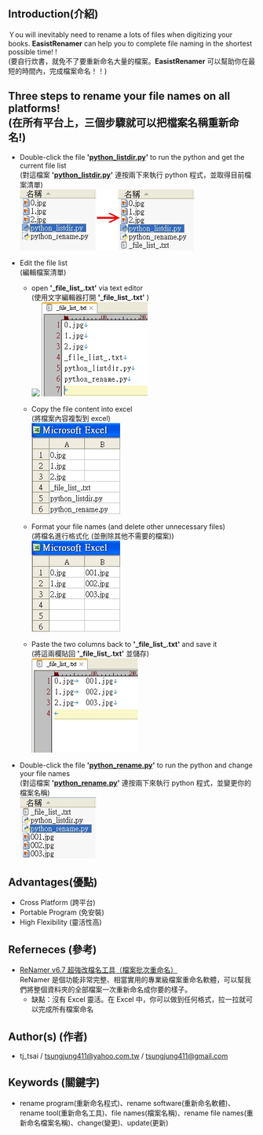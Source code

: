 ## Introduction(介紹)
Ｙou will inevitably need to rename a lots of files when digitizing your books. **EasistRenamer** can help you to complete file naming in the shortest possible time! !<br>(要自行炊書，就免不了要重新命名大量的檔案。**EasistRenamer** 可以幫助你在最短的時間內，完成檔案命名！！)
<br>

## Three steps to rename your file names **on all platforms**!<br>(在所有平台上，三個步驟就可以把檔案名稱重新命名!)
- Double-click the file **'[python_listdir.py](python_listdir.py)'** to run the python and get the current file list<br>(對這檔案 **'[python_listdir.py](python_listdir.py)'** 連按兩下來執行 python 程式，並取得目前檔案清單)<br>![](https://github.com/tsungjung411/refs/blob/master/images/00001_EasistRenamer_Step1_1.jpg)

- Edit the file list<br>(編輯檔案清單)
  - open **'\_file_list_.txt'** via text editor<br>(使用文字編輯器打開 **'\_file_list_.txt'** )<br>![](https://github.com/tsungjung411/refs/blob/master/images/00002_EasistRenamer_Step2_1_1.jpg) ![](https://github.com/tsungjung411/refs/blob/master/images/00002_EasistRenamer_Step2_1.jpg) 
  
  - Copy the file content into excel<br>(將檔案內容複製到 excel)<br>![](https://github.com/tsungjung411/refs/blob/master/images/00003_EasistRenamer_Step2_2.jpg) 
  
  - Format your file names (and delete other unnecessary files)<br>(將檔名進行格式化 (並刪除其他不需要的檔案))<br>![](https://github.com/tsungjung411/refs/blob/master/images/00004_EasistRenamer_Step2_3.jpg) 
  
  - Paste the two columns back to **'\_file_list_.txt'** and save it<br>(將這兩欄貼回 **'\_file_list_.txt'**  並儲存)<br>![](https://github.com/tsungjung411/refs/blob/master/images/00005_EasistRenamer_Step2_4.jpg)
  
- Double-click the file **'[python_rename.py](python_rename.py)'** to run the python and change your file names<br>(對這檔案 **'[python_rename.py](python_rename.py)'** 連按兩下來執行 python 程式，並變更你的檔案名稱)<br>![](https://github.com/tsungjung411/refs/blob/master/images/00006_EasistRenamer_Step3.jpg)


## Advantages(優點)
- Cross Platform (跨平台)
- Portable Program (免安裝)
- High Flexibility (靈活性高)

## Referneces (參考)
- [ReNamer v6.7 超強改檔名工具（檔案批次重命名）](https://briian.com/38536/)<br>ReNamer 是個功能非常完整、相當實用的專業級檔案重命名軟體，可以幫我們將整個資料夾的全部檔案一次重新命名成你要的樣子。
	- 缺點：沒有 Excel 靈活。在 Excel 中，你可以做到任何格式，拉一拉就可以完成所有檔案命名

## Author(s) (作者)
- tj_tsai / tsungjung411@yahoo.com.tw / tsungjung411@gmail.com
## Keywords (關鍵字)
- rename program(重新命名程式)、rename software(重新命名軟體)、rename tool(重新命名工具)、file names(檔案名稱)、rename file names(重新命名檔案名稱)、change(變更)、update(更新)

